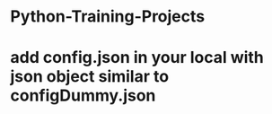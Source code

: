 # Python-Training-Projects
# add config.json in your local with json object similar to configDummy.json
